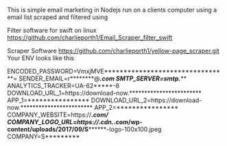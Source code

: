 This is simple email marketing in Nodejs run on a clients computer using a email list scraped and filtered using 

Filter software for swift on linux https://github.com/charlieporth1/Email_Scraper_filter_swift

Scraper Software  https://github.com/charlieporth1/yellow-page_scraper.git
Your ENV looks like this

ENCODED_PASSWORD=VmxjMVE********************************=
SENDER_EMAIL=r********@*******.com
SMTP_SERVER=smtp.*********
ANALYTICS_TRACKER=UA-62*****-8
DOWNLOAD_URL_1=https://download-now.************************
APP_1=****************
DOWNLOAD_URL_2=https://download-now.************************
APP_2=****************
COMPANY_WEBSITE=https://*************.com/
COMPANY_LOGO_URL=https://.cdn.*********.com/wp-content/uploads/2017/09/S**********-logo-100x100.jpeg
COMPANY=S*********
